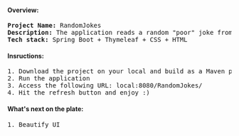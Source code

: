 <h4>Overview:</h4>
<pre>
<b>Project Name:</b> RandomJokes
<b>Description:</b> The application reads a random "poor" joke from a file containing 100's of jokes
<b>Tech stack:</b> Spring Boot + Thymeleaf + CSS + HTML
</pre>

<h4>Insructions:</h4>
<pre>
1. Download the project on your local and build as a Maven project
2. Run the application
3. Access the following URL: local:8080/RandomJokes/
4. Hit the refresh button and enjoy :)
</pre>

<h4>What's next on the plate:</h4>
<pre>
1. Beautify UI
</pre>
